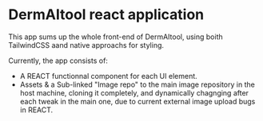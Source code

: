 # DermAItool react application

This app sums up the whole front-end of DermAItool, using boith TailwindCSS aand native approachs for styling.

Currently, the app consists of:

- A REACT functionnal component for each UI element.
- Assets & a Sub-linked "Image repo" to the main image repository in the host machine, cloning it completely, and dynamically chagnging after each tweak in the main one, due to current external image upload bugs in REACT.
